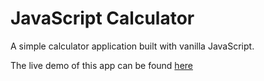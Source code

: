 # JavaScript Calculator

A simple calculator application built with vanilla JavaScript.

The live demo of this app can be found [here](http://tolu-calculator.surge.sh/)
